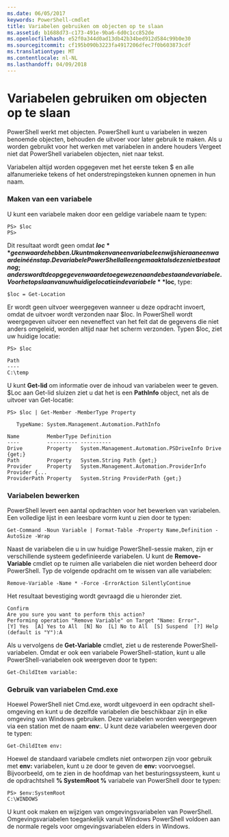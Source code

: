 ```yaml
---
ms.date: 06/05/2017
keywords: PowerShell-cmdlet
title: Variabelen gebruiken om objecten op te slaan
ms.assetid: b1688d73-c173-491e-9ba6-6d0c1cc852de
ms.openlocfilehash: e52f0a344d0ad13db42b34bed912d584c99b0e30
ms.sourcegitcommit: cf195b090b3223fa4917206dfec7f0b603873cdf
ms.translationtype: MT
ms.contentlocale: nl-NL
ms.lasthandoff: 04/09/2018
---
```

# <a name="using-variables-to-store-objects"></a>Variabelen gebruiken om objecten op te slaan
PowerShell werkt met objecten. PowerShell kunt u variabelen in wezen benoemde objecten, behouden de uitvoer voor later gebruik te maken. Als u worden gebruikt voor het werken met variabelen in andere houders Vergeet niet dat PowerShell variabelen objecten, niet naar tekst.

Variabelen altijd worden opgegeven met het eerste teken $ en alle alfanumerieke tekens of het onderstrepingsteken kunnen opnemen in hun naam.

### <a name="creating-a-variable"></a>Maken van een variabele
U kunt een variabele maken door een geldige variabele naam te typen:

```
PS> $loc
PS>
```

Dit resultaat wordt geen omdat **$loc** geen waarde hebben. U kunt maken van een variabele en wijs hieraan een waarde in één stap. De variabele PowerShell alleen gemaakt als deze niet bestaat nog; anders wordt de opgegeven waarde toegewezen aan de bestaande variabele. Voor het opslaan van uw huidige locatie in de variabele **$loc**, type:

```
$loc = Get-Location
```

Er wordt geen uitvoer weergegeven wanneer u deze opdracht invoert, omdat de uitvoer wordt verzonden naar $loc. In PowerShell wordt weergegeven uitvoer een neveneffect van het feit dat de gegevens die niet anders omgeleid, worden altijd naar het scherm verzonden. Typen $loc, ziet uw huidige locatie:

```
PS> $loc

Path
----
C:\temp
```

U kunt **Get-lid** om informatie over de inhoud van variabelen weer te geven. $Loc aan Get-lid sluizen ziet u dat het is een **PathInfo** object, net als de uitvoer van Get-locatie:

```
PS> $loc | Get-Member -MemberType Property

   TypeName: System.Management.Automation.PathInfo

Name         MemberType Definition
----         ---------- ----------
Drive        Property   System.Management.Automation.PSDriveInfo Drive {get;}
Path         Property   System.String Path {get;}
Provider     Property   System.Management.Automation.ProviderInfo Provider {...
ProviderPath Property   System.String ProviderPath {get;}
```

### <a name="manipulating-variables"></a>Variabelen bewerken
PowerShell levert een aantal opdrachten voor het bewerken van variabelen. Een volledige lijst in een leesbare vorm kunt u zien door te typen:

```
Get-Command -Noun Variable | Format-Table -Property Name,Definition -AutoSize -Wrap
```

Naast de variabelen die u in uw huidige PowerShell-sessie maken, zijn er verschillende systeem gedefinieerde variabelen. U kunt de **Remove-Variable** cmdlet op te ruimen alle variabelen die niet worden beheerd door PowerShell. Typ de volgende opdracht om te wissen van alle variabelen:

```
Remove-Variable -Name * -Force -ErrorAction SilentlyContinue
```

Het resultaat bevestiging wordt gevraagd die u hieronder ziet.

```
Confirm
Are you sure you want to perform this action?
Performing operation "Remove Variable" on Target "Name: Error".
[Y] Yes  [A] Yes to All  [N] No  [L] No to All  [S] Suspend  [?] Help
(default is "Y"):A
```

Als u vervolgens de **Get-Variable** cmdlet, ziet u de resterende PowerShell-variabelen. Omdat er ook een variabele PowerShell-station, kunt u alle PowerShell-variabelen ook weergeven door te typen:

```
Get-ChildItem variable:
```

### <a name="using-cmdexe-variables"></a>Gebruik van variabelen Cmd.exe
Hoewel PowerShell niet Cmd.exe, wordt uitgevoerd in een opdracht shell-omgeving en kunt u de dezelfde variabelen die beschikbaar zijn in elke omgeving van Windows gebruiken. Deze variabelen worden weergegeven via een station met de naam **env**:. U kunt deze variabelen weergeven door te typen:

```
Get-ChildItem env:
```

Hoewel de standaard variabele cmdlets niet ontworpen zijn voor gebruik met **env:** variabelen, kunt u ze door te geven de **env:** voorvoegsel. Bijvoorbeeld, om te zien in de hoofdmap van het besturingssysteem, kunt u de opdrachtshell **% SystemRoot %** variabele van PowerShell door te typen:

```
PS> $env:SystemRoot
C:\WINDOWS
```

U kunt ook maken en wijzigen van omgevingsvariabelen van PowerShell. Omgevingsvariabelen toegankelijk vanuit Windows PowerShell voldoen aan de normale regels voor omgevingsvariabelen elders in Windows.
